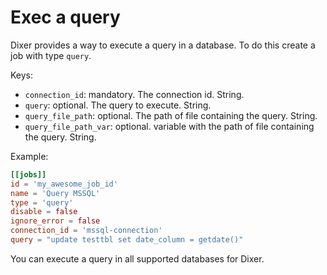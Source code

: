 # Exec a query

Dixer provides a way to execute a query in a database. To do this create a job with type `query`.

Keys:

- `connection_id`: mandatory. The connection id. String.
- `query`: optional. The query to execute. String.
- `query_file_path`: optional. The path of file containing the query. String.
- `query_file_path_var`: optional. variable with the path of file containing the query. String.

Example:

```toml
[[jobs]]
id = 'my_awesome_job_id'
name = 'Query MSSQL'
type = 'query'
disable = false
ignore_error = false
connection_id = 'mssql-connection'
query = "update testtbl set date_column = getdate()"
```

You can execute a query in all supported databases for Dixer.
